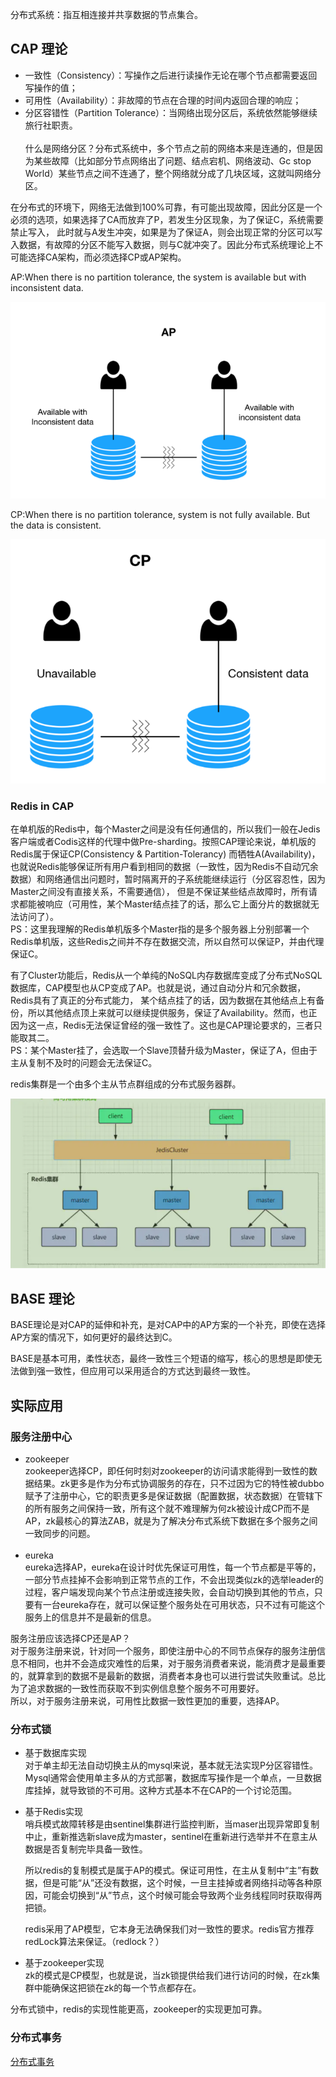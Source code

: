 分布式系统：指互相连接并共享数据的节点集合。

## CAP 理论

* 一致性（Consistency）：写操作之后进行读操作无论在哪个节点都需要返回写操作的值；
* 可用性（Availability）：非故障的节点在合理的时间内返回合理的响应；
* 分区容错性（Partition Tolerance）：当网络出现分区后，系统依然能够继续旅行社职责。  
  <br/>
  什么是网络分区？分布式系统中，多个节点之前的网络本来是连通的，但是因为某些故障（比如部分节点网络出了问题、结点宕机、网络波动、Gc stop World）某些节点之间不连通了，整个网络就分成了几块区域，这就叫网络分区。

在分布式的环境下，网络无法做到100%可靠，有可能出现故障，因此分区是一个必须的选项，如果选择了CA而放弃了P，若发生分区现象，为了保证C，系统需要禁止写入，
此时就与A发生冲突，如果是为了保证A，则会出现正常的分区可以写入数据，有故障的分区不能写入数据，则与C就冲突了。因此分布式系统理论上不可能选择CA架构，而必须选择CP或AP架构。

AP:When there is no partition tolerance, the system is available but with inconsistent data.  

![](../../images/20210701-1.png)

CP:When there is no partition tolerance, system is not fully available. But the data is consistent.  

![](../../images/20210701-2.png)

### Redis in CAP

在单机版的Redis中，每个Master之间是没有任何通信的，所以我们一般在Jedis客户端或者Codis这样的代理中做Pre-sharding。按照CAP理论来说，单机版的Redis属于保证CP(Consistency &
Partition-Tolerancy)
而牺牲A(Availability)，也就说Redis能够保证所有用户看到相同的数据（一致性，因为Redis不自动冗余数据）和网络通信出问题时，暂时隔离开的子系统能继续运行（分区容忍性，因为Master之间没有直接关系，不需要通信），
但是不保证某些结点故障时，所有请求都能被响应（可用性，某个Master结点挂了的话，那么它上面分片的数据就无法访问了）。  
PS：这里我理解的Redis单机版多个Master指的是多个服务器上分别部署一个Redis单机版，这些Redis之间并不存在数据交流，所以自然可以保证P，并由代理保证C。

有了Cluster功能后，Redis从一个单纯的NoSQL内存数据库变成了分布式NoSQL数据库，CAP模型也从CP变成了AP。也就是说，通过自动分片和冗余数据，Redis具有了真正的分布式能力，
某个结点挂了的话，因为数据在其他结点上有备份，所以其他结点顶上来就可以继续提供服务，保证了Availability。然而，也正因为这一点，Redis无法保证曾经的强一致性了。这也是CAP理论要求的，三者只能取其二。   
PS：某个Master挂了，会选取一个Slave顶替升级为Master，保证了A，但由于主从复制不及时的问题会无法保证C。

redis集群是一个由多个主从节点群组成的分布式服务器群。  

![](../../images/20210701-3.png)

## BASE 理论

BASE理论是对CAP的延伸和补充，是对CAP中的AP方案的一个补充，即使在选择AP方案的情况下，如何更好的最终达到C。

BASE是基本可用，柔性状态，最终一致性三个短语的缩写，核心的思想是即使无法做到强一致性，但应用可以采用适合的方式达到最终一致性。

## 实际应用

### 服务注册中心

* zookeeper  
  zookeeper选择CP，即任何时刻对zookeeper的访问请求能得到一致性的数据结果。zk更多是作为分布式协调服务的存在，只不过因为它的特性被dubbo
  赋予了注册中心，它的职责更多是保证数据（配置数据，状态数据）在管辖下的所有服务之间保持一致，所有这个就不难理解为何zk被设计成CP而不是AP，zk最核心的算法ZAB，就是为了解决分布式系统下数据在多个服务之间一致同步的问题。  
  <br/>
* eureka  
  eureka选择AP，eureka在设计时优先保证可用性，每一个节点都是平等的，一部分节点挂掉不会影响到正常节点的工作，不会出现类似zk的选举leader的过程，客户端发现向某个节点注册或连接失败，会自动切换到其他的节点，只要有一台eureka存在，就可以保证整个服务处在可用状态，只不过有可能这个服务上的信息并不是最新的信息。

服务注册应该选择CP还是AP？  
对于服务注册来说，针对同一个服务，即使注册中心的不同节点保存的服务注册信息不相同，也并不会造成灾难性的后果，对于服务消费者来说，能消费才是最重要的，就算拿到的数据不是最新的数据，消费者本身也可以进行尝试失败重试。总比为了追求数据的一致性而获取不到实例信息整个服务不可用要好。  
所以，对于服务注册来说，可用性比数据一致性更加的重要，选择AP。

### 分布式锁

* 基于数据库实现  
  对于单主却无法自动切换主从的mysql来说，基本就无法实现P分区容错性。Mysql通常会使用单主多从的方式部署，数据库写操作是一个单点，一旦数据库挂掉，就导致锁的不可用。这种方式基本不在CAP的一个讨论范围。  

* 基于Redis实现  
  哨兵模式故障转移是由sentinel集群进行监控判断，当maser出现异常即复制中止，重新推选新slave成为master，sentinel在重新进行选举并不在意主从数据是否复制完毕具备一致性。  
 
  所以redis的复制模式是属于AP的模式。保证可用性，在主从复制中“主”有数据，但是可能“从”还没有数据，这个时候，一旦主挂掉或者网络抖动等各种原因，可能会切换到“从”节点，这个时候可能会导致两个业务线程同时获取得两把锁。  
  
  redis采用了AP模型，它本身无法确保我们对一致性的要求。redis官方推荐redLock算法来保证。（redlock？）
* 基于zookeeper实现  
  zk的模式是CP模型，也就是说，当zk锁提供给我们进行访问的时候，在zk集群中能确保这把锁在zk的每一个节点都存在。  

分布式锁中，redis的实现性能更高，zookeeper的实现更加可靠。

### 分布式事务

[分布式事务](./分布式事务.md)